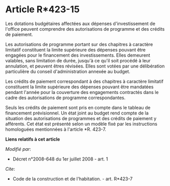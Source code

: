 # Article R*423-15

Les dotations budgétaires affectées aux dépenses d'investissement de l'office peuvent comprendre des autorisations de
programme et des crédits de paiement. 

Les autorisations de programme portant sur des chapitres à caractère limitatif constituent la limite supérieure des dépenses
pouvant être engagées pour le financement des investissements. Elles demeurent valables, sans limitation de durée, jusqu'à ce
qu'il soit procédé à leur annulation, et peuvent êtres révisées. Elles sont votées par une délibération particulière du
conseil d'administration annexée au budget. 

Les crédits de paiement correspondant à des chapitres à caractère limitatif constituent la limite supérieure des dépenses
pouvant être mandatées pendant l'année pour la couverture des engagements contractés dans le cadre des autorisations de
programme correspondantes. 

Seuls les crédits de paiement sont pris en compte dans le tableau de financement prévisionnel. Un état joint au budget rend
compte de la situation des autorisations de programmes et des crédits de paiement y afférents. Cet état est présenté selon un
modèle fixé par les instructions homologuées mentionnées à l'article *R. 423-7.

**Liens relatifs à cet article**

_Modifié par_:

  - Décret n°2008-648 du 1er juillet 2008 - art. 1

_Cite_:

  - Code de la construction et de l'habitation. - art. R*423-7
